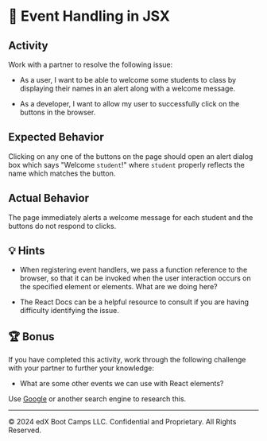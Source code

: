 # 🐛 Event Handling in JSX

## Activity

Work with a partner to resolve the following issue:

* As a user, I want to be able to welcome some students to class by displaying their names in an alert along with a welcome message.

* As a developer, I want to allow my user to successfully click on the buttons in the browser.

## Expected Behavior

Clicking on any one of the buttons on the page should open an alert dialog box which says "Welcome `student`!" where `student` properly reflects the name which matches the button.

## Actual Behavior

The page immediately alerts a welcome message for each student and the buttons do not respond to clicks.

## 💡 Hints

* When registering event handlers, we pass a function reference to the browser, so that it can be invoked when the user interaction occurs on the specified element or elements. What are we doing here?

* The React Docs can be a helpful resource to consult if you are having difficulty identifying the issue.

## 🏆 Bonus

If you have completed this activity, work through the following challenge with your partner to further your knowledge:

* What are some other events we can use with React elements?

Use [Google](https://www.google.com) or another search engine to research this.

---
© 2024 edX Boot Camps LLC. Confidential and Proprietary. All Rights Reserved.
